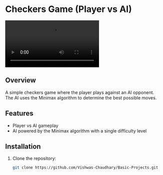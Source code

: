 # Checkers Game (Player vs AI)

![Welcome GIF](https://i.gifer.com/7CGo.mp4)

## Overview
A simple checkers game where the player plays against an AI opponent. The AI uses the Minimax algorithm to determine the best possible moves.

## Features
- Player vs AI gameplay
- AI powered by the Minimax algorithm with a single difficulty level

## Installation
1. Clone the repository:
   ```bash
   git clone https://github.com/Vishwas-Chaudhary/Basic-Projects.git

